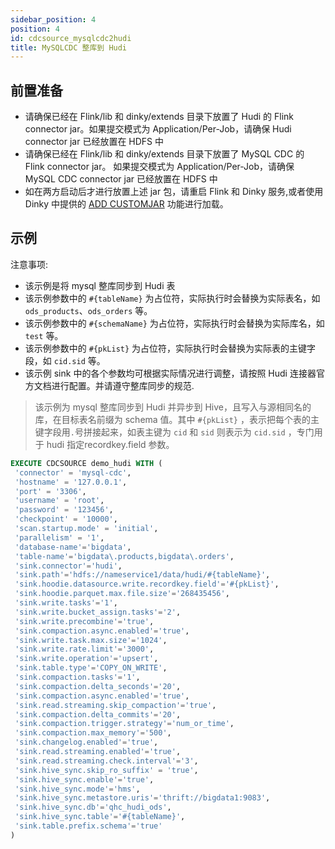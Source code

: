 ```yaml
---
sidebar_position: 4
position: 4
id: cdcsource_mysqlcdc2hudi
title: MySQLCDC 整库到 Hudi
---
```


## 前置准备

- 请确保已经在 Flink/lib 和 dinky/extends 目录下放置了 Hudi 的 Flink connector jar。如果提交模式为 Application/Per-Job，请确保 Hudi connector jar 已经放置在 HDFS 中
- 请确保已经在 Flink/lib 和 dinky/extends 目录下放置了 MySQL CDC 的 Flink connector jar。 如果提交模式为 Application/Per-Job，请确保 MySQL CDC connector jar 已经放置在 HDFS 中
- 如在两方启动后才进行放置上述 jar 包，请重启 Flink 和 Dinky 服务,或者使用 Dinky 中提供的 [ADD CUSTOMJAR](../../extend/expand_statements/add_jar_statement) 功能进行加载。


## 示例

注意事项:
- 该示例是将 mysql 整库同步到 Hudi 表
- 该示例参数中的 `#{tableName}` 为占位符，实际执行时会替换为实际表名，如 `ods_products`、`ods_orders` 等。
- 该示例参数中的 `#{schemaName}` 为占位符，实际执行时会替换为实际库名，如 `test` 等。
- 该示例参数中的 `#{pkList}` 为占位符，实际执行时会替换为实际表的主键字段，如 `cid.sid` 等。
- 该示例 sink 中的各个参数均可根据实际情况进行调整，请按照 Hudi 连接器官方文档进行配置。并请遵守整库同步的规范.


> 该示例为 mysql 整库同步到 Hudi 并异步到 Hive，且写入与源相同名的库，在目标表名前缀为 schema 值。其中 `#{pkList}`
，表示把每个表的主键字段用`.`号拼接起来，如表主键为 `cid` 和 `sid` 则表示为 `cid.sid` ，专门用于 hudi 指定recordkey.field
参数。

```sql showLineNumbers
EXECUTE CDCSOURCE demo_hudi WITH (
 'connector' = 'mysql-cdc',
 'hostname' = '127.0.0.1',
 'port' = '3306',
 'username' = 'root',
 'password' = '123456',
 'checkpoint' = '10000',
 'scan.startup.mode' = 'initial',
 'parallelism' = '1',
 'database-name'='bigdata',
 'table-name'='bigdata\.products,bigdata\.orders',
 'sink.connector'='hudi',
 'sink.path'='hdfs://nameservice1/data/hudi/#{tableName}',
 'sink.hoodie.datasource.write.recordkey.field'='#{pkList}',
 'sink.hoodie.parquet.max.file.size'='268435456',
 'sink.write.tasks'='1',
 'sink.write.bucket_assign.tasks'='2',
 'sink.write.precombine'='true',
 'sink.compaction.async.enabled'='true',
 'sink.write.task.max.size'='1024',
 'sink.write.rate.limit'='3000',
 'sink.write.operation'='upsert',
 'sink.table.type'='COPY_ON_WRITE',
 'sink.compaction.tasks'='1',
 'sink.compaction.delta_seconds'='20',
 'sink.compaction.async.enabled'='true',
 'sink.read.streaming.skip_compaction'='true',
 'sink.compaction.delta_commits'='20',
 'sink.compaction.trigger.strategy'='num_or_time',
 'sink.compaction.max_memory'='500',
 'sink.changelog.enabled'='true',
 'sink.read.streaming.enabled'='true',
 'sink.read.streaming.check.interval'='3',
 'sink.hive_sync.skip_ro_suffix' = 'true', 
 'sink.hive_sync.enable'='true',
 'sink.hive_sync.mode'='hms',
 'sink.hive_sync.metastore.uris'='thrift://bigdata1:9083',
 'sink.hive_sync.db'='qhc_hudi_ods',
 'sink.hive_sync.table'='#{tableName}',
 'sink.table.prefix.schema'='true'
)
```